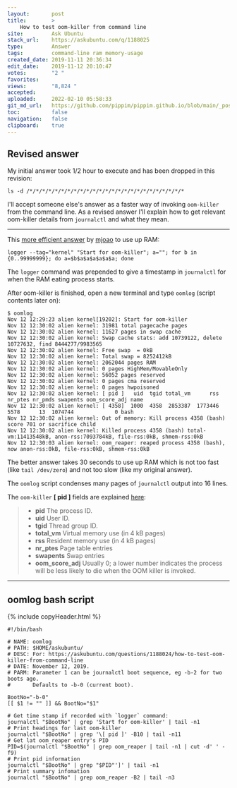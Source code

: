 ```yaml
---
layout:       post
title:        >
    How to test oom-killer from command line
site:         Ask Ubuntu
stack_url:    https://askubuntu.com/q/1188025
type:         Answer
tags:         command-line ram memory-usage
created_date: 2019-11-11 20:36:34
edit_date:    2019-11-12 20:10:47
votes:        "2 "
favorites:    
views:        "8,824 "
accepted:     
uploaded:     2022-02-10 05:58:33
git_md_url:   https://github.com/pippim/pippim.github.io/blob/main/_posts/2019/2019-11-11-How-to-test-oom-killer-from-command-line.md
toc:          false
navigation:   false
clipboard:    true
---
```


## Revised answer

My initial answer took 1/2 hour to execute and has been dropped in this revision:

``` 
ls -d /*/*/*/*/*/*/*/*/*/*/*/*/*/*/*/*/*/*/*/*/*/*/*/*/*
```

I'll accept someone else's answer as a faster way of invoking `oom-killer` from the command line. As a revised answer I'll explain how to get relevant oom-killer details from `journalctl` and what they mean.


----------


This [more efficient answer][1] by [mjoao][2] to use up RAM:

``` 
logger --tag="kernel" "Start for oom-killer"; a=""; for b in {0..99999999}; do a=$b$a$a$a$a$a$a; done
```

The `logger` command was prepended to give a timestamp in `journalctl` for when the RAM eating process starts.

After oom-killer is finished, open a new terminal and type `oomlog` (script contents later on):

``` 
$ oomlog
Nov 12 12:29:23 alien kernel[19202]: Start for oom-killer
Nov 12 12:30:02 alien kernel: 31981 total pagecache pages
Nov 12 12:30:02 alien kernel: 11627 pages in swap cache
Nov 12 12:30:02 alien kernel: Swap cache stats: add 10739122, delete 10727632, find 8444277/9983565
Nov 12 12:30:02 alien kernel: Free swap  = 0kB
Nov 12 12:30:02 alien kernel: Total swap = 8252412kB
Nov 12 12:30:02 alien kernel: 2062044 pages RAM
Nov 12 12:30:02 alien kernel: 0 pages HighMem/MovableOnly
Nov 12 12:30:02 alien kernel: 56052 pages reserved
Nov 12 12:30:02 alien kernel: 0 pages cma reserved
Nov 12 12:30:02 alien kernel: 0 pages hwpoisoned
Nov 12 12:30:02 alien kernel: [ pid ]   uid  tgid total_vm      rss nr_ptes nr_pmds swapents oom_score_adj name
Nov 12 12:30:02 alien kernel: [ 4358]  1000  4358  2853387  1773446    5578      13  1074744             0 bash
Nov 12 12:30:02 alien kernel: Out of memory: Kill process 4358 (bash) score 701 or sacrifice child
Nov 12 12:30:02 alien kernel: Killed process 4358 (bash) total-vm:11413548kB, anon-rss:7093784kB, file-rss:0kB, shmem-rss:0kB
Nov 12 12:30:03 alien kernel: oom_reaper: reaped process 4358 (bash), now anon-rss:0kB, file-rss:0kB, shmem-rss:0kB
```

The better answer takes 30 seconds to use up RAM which is not too fast (like `tail /dev/zero`) and not too slow (like my original answer).

The `oomlog` script condenses many pages of `journalctl` output into 16 lines.

The `oom-killer` **[ pid ]** fields are explained [here][3]:

> -    **pid** The process ID.  
> -    **uid** User ID.  
> -    **tgid** Thread group ID.  
> -    **total_vm** Virtual memory use (in 4 kB pages)  
> -    **rss** Resident memory use (in 4 kB pages)  
> -    **nr_ptes** Page table entries  
> -    **swapents** Swap entries  
> -    **oom_score_adj** Usually 0; a lower number indicates the process will be less likely to die when the OOM killer is invoked.  


----------


## oomlog bash script

<!-- Language-all: lang-bash -->


{% include copyHeader.html %}
``` 
#!/bin/bash

# NAME: oomlog
# PATH: $HOME/askubuntu/
# DESC: For: https://askubuntu.com/questions/1188024/how-to-test-oom-killer-from-command-line
# DATE: November 12, 2019.
# PARM: Parameter 1 can be journalctl boot sequence, eg -b-2 for two boots ago.
#       Defaults to -b-0 (current boot).

BootNo="-b-0"
[[ $1 != "" ]] && BootNo="$1"

# Get time stamp if recorded with `logger` command:
journalctl "$BootNo" | grep 'Start for oom-killer' | tail -n1
# Print headings for last oom-killer
journalctl "$BootNo" | grep '\[ pid ]' -B10 | tail -n11
# Get lat oom_reaper entry's PID
PID=$(journalctl "$BootNo" | grep oom_reaper | tail -n1 | cut -d' ' -f9)
# Print pid information
journalctl "$BootNo" | grep "$PID"']' | tail -n1
# Print summary infomation
journalctl "$BootNo" | grep oom_reaper -B2 | tail -n3
```


  [1]: https://askubuntu.com/a/1188169/307523
  [2]: https://askubuntu.com/users/1015058/mjoao
  [3]: https://unix.stackexchange.com/questions/128642/debug-out-of-memory-with-var-log-messages
